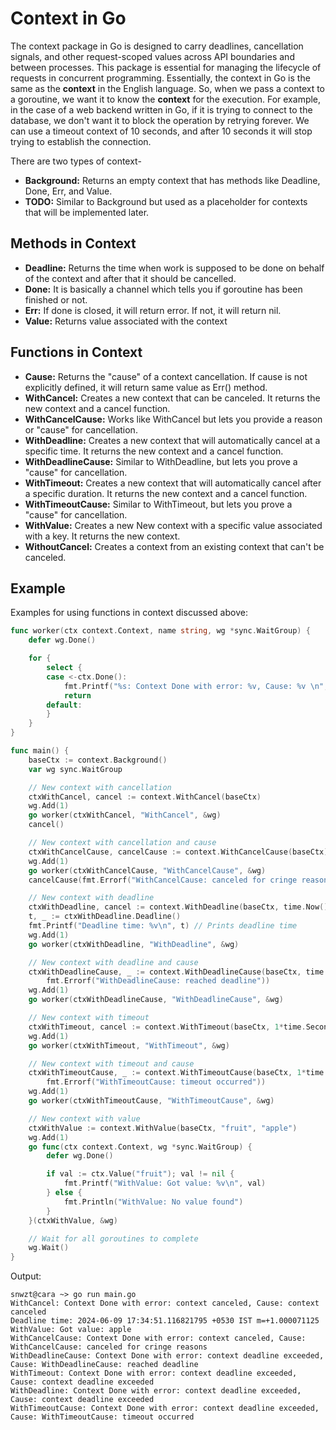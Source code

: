 # Context in Go
The context package in Go is designed to carry deadlines, cancellation signals, and other request-scoped values across API boundaries and between processes. This package is essential for managing the lifecycle of requests in concurrent programming. Essentially, the context in Go is the same as the **context** in the English language. So, when we pass a context to a goroutine, we want it to know the **context** for the execution. For example, in the case of a web backend written in Go, if it is trying to connect to the database, we don't want it to block the operation by retrying forever. We can use a timeout context of 10 seconds, and after 10 seconds it will stop trying to establish the connection.

There are two types of context-
- **Background:** Returns an empty context that has methods like Deadline, Done, Err, and Value.
- **TODO:** Similar to Background but used as a placeholder for contexts that will be implemented later.

## Methods in Context
- **Deadline:** Returns the time when work is supposed to be done on behalf of the context and after that it should be cancelled.
- **Done:** It is basically a channel which tells you if goroutine has been finished or not.
- **Err:** If done is closed, it will return error. If not, it will return nil.
- **Value:** Returns value associated with the context

## Functions in Context
- **Cause:** Returns the "cause" of a context cancellation. If cause is not explicitly defined, it will return same value as Err() method.
- **WithCancel:** Creates a new context that can be canceled. It returns the new context and a cancel function.
- **WithCancelCause:** Works like WithCancel but lets you provide a reason or "cause" for cancellation.
- **WithDeadline:** Creates a new context that will automatically cancel at a specific time. It returns the new context and a cancel function.
- **WithDeadlineCause:** Similar to WithDeadline, but lets you prove a "cause" for cancellation.
- **WithTimeout:** Creates a new context that will automatically cancel after a specific duration. It returns the new context and a cancel function.
- **WithTimeoutCause:** Similar to WithTimeout, but lets you prove a "cause" for cancellation.
- **WithValue:** Creates a new New context with a specific value associated with a key. It returns the new context.
- **WithoutCancel:** Creates a context from an existing context that can't be canceled.

## Example
Examples for using functions in context discussed above:
```go
func worker(ctx context.Context, name string, wg *sync.WaitGroup) {
	defer wg.Done()

	for {
		select {
		case <-ctx.Done():
			fmt.Printf("%s: Context Done with error: %v, Cause: %v \n", name, ctx.Err(), context.Cause(ctx))
			return
		default:
		}
	}
}

func main() {
	baseCtx := context.Background()
	var wg sync.WaitGroup

	// New context with cancellation
	ctxWithCancel, cancel := context.WithCancel(baseCtx)
	wg.Add(1)
	go worker(ctxWithCancel, "WithCancel", &wg)
	cancel()

	// New context with cancellation and cause
	ctxWithCancelCause, cancelCause := context.WithCancelCause(baseCtx)
	wg.Add(1)
	go worker(ctxWithCancelCause, "WithCancelCause", &wg)
	cancelCause(fmt.Errorf("WithCancelCause: canceled for cringe reasons"))

	// New context with deadline
	ctxWithDeadline, cancel := context.WithDeadline(baseCtx, time.Now().Add(1*time.Second))
	t, _ := ctxWithDeadline.Deadline()
	fmt.Printf("Deadline time: %v\n", t) // Prints deadline time
	wg.Add(1)
	go worker(ctxWithDeadline, "WithDeadline", &wg)

	// New context with deadline and cause
	ctxWithDeadlineCause, _ := context.WithDeadlineCause(baseCtx, time.Now().Add(1*time.Second),
		fmt.Errorf("WithDeadlineCause: reached deadline"))
	wg.Add(1)
	go worker(ctxWithDeadlineCause, "WithDeadlineCause", &wg)

	// New context with timeout
	ctxWithTimeout, cancel := context.WithTimeout(baseCtx, 1*time.Second)
	wg.Add(1)
	go worker(ctxWithTimeout, "WithTimeout", &wg)

	// New context with timeout and cause
	ctxWithTimeoutCause, _ := context.WithTimeoutCause(baseCtx, 1*time.Second,
		fmt.Errorf("WithTimeoutCause: timeout occurred"))
	wg.Add(1)
	go worker(ctxWithTimeoutCause, "WithTimeoutCause", &wg)

	// New context with value
	ctxWithValue := context.WithValue(baseCtx, "fruit", "apple")
	wg.Add(1)
	go func(ctx context.Context, wg *sync.WaitGroup) {
		defer wg.Done()

		if val := ctx.Value("fruit"); val != nil {
			fmt.Printf("WithValue: Got value: %v\n", val)
		} else {
			fmt.Println("WithValue: No value found")
		}
	}(ctxWithValue, &wg)

	// Wait for all goroutines to complete
	wg.Wait()
}
```

Output:
```
snwzt@cara ~> go run main.go
WithCancel: Context Done with error: context canceled, Cause: context canceled 
Deadline time: 2024-06-09 17:34:51.116821795 +0530 IST m=+1.000071125
WithValue: Got value: apple
WithCancelCause: Context Done with error: context canceled, Cause: WithCancelCause: canceled for cringe reasons 
WithDeadlineCause: Context Done with error: context deadline exceeded, Cause: WithDeadlineCause: reached deadline 
WithTimeout: Context Done with error: context deadline exceeded, Cause: context deadline exceeded 
WithDeadline: Context Done with error: context deadline exceeded, Cause: context deadline exceeded 
WithTimeoutCause: Context Done with error: context deadline exceeded, Cause: WithTimeoutCause: timeout occurred 
```